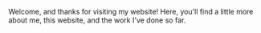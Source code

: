 Welcome, and thanks for visiting my website! Here, you'll find a little more about me, this website, and the work I've done so far.

